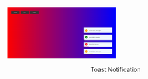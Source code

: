 <div> <img width=50% src="./assets/toast_notification.png" alt="image"> </div>
<div> <div width=50% > <p align="center">  Toast Notification </p> </div></div>
